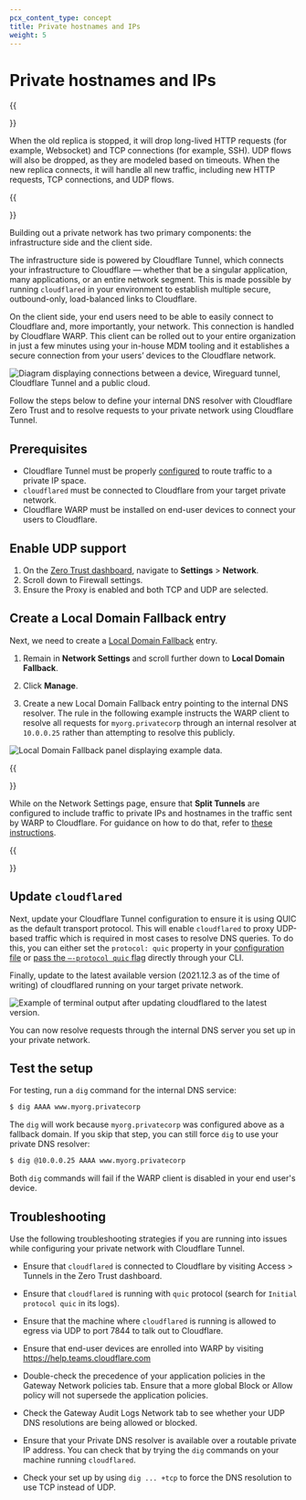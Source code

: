 ```yaml
---
pcx_content_type: concept
title: Private hostnames and IPs
weight: 5
---
```


# Private hostnames and IPs

{{<Aside type="note" header="Traffic handling">}}

When the old replica is stopped, it will drop long-lived HTTP requests (for example, Websocket) and TCP connections (for example, SSH). UDP flows will also be dropped, as they are modeled based on timeouts. When the new replica connects, it will handle all new traffic, including new HTTP requests, TCP connections, and UDP flows.

{{</Aside>}}

Building out a private network has two primary components: the infrastructure side and the client side.

The infrastructure side is powered by Cloudflare Tunnel, which connects your infrastructure to Cloudflare — whether that be a singular application, many applications, or an entire network segment. This is made possible by running `cloudflared` in your environment to establish multiple secure, outbound-only, load-balanced links to Cloudflare.

On the client side, your end users need to be able to easily connect to Cloudflare and, more importantly, your network. This connection is handled by Cloudflare WARP. This client can be rolled out to your entire organization in just a few minutes using your in-house MDM tooling and it establishes a secure connection from your users’ devices to the Cloudflare network.

![Diagram displaying connections between a device, Wireguard tunnel, Cloudflare Tunnel and a public cloud.](/cloudflare-one/static/documentation/connections/private-ips-diagram.png)

Follow the steps below to define your internal DNS resolver with Cloudflare Zero Trust and to resolve requests to your private network using Cloudflare Tunnel.

## Prerequisites

- Cloudflare Tunnel must be properly [configured](/cloudflare-one/connections/connect-apps/install-and-setup/tunnel-guide/#configure-tunnels) to route traffic to a private IP space.
- `cloudflared` must be connected to Cloudflare from your target private network.
- Cloudflare WARP must be installed on end-user devices to connect your users to Cloudflare.

## Enable UDP support

1.  On the [Zero Trust dashboard](https://dash.teams.cloudflare.com), navigate to **Settings** > **Network**.
1.  Scroll down to Firewall settings.
1.  Ensure the Proxy is enabled and both TCP and UDP are selected.

## Create a Local Domain Fallback entry

Next, we need to create a [Local Domain Fallback](/cloudflare-one/connections/connect-devices/warp/exclude-traffic/local-domains/) entry.

1.  Remain in **Network Settings** and scroll further down to **Local Domain Fallback**.

1.  Click **Manage**.

1.  Create a new Local Domain Fallback entry pointing to the internal DNS resolver. The rule in the following example instructs the WARP client to resolve all requests for `myorg.privatecorp` through an internal resolver at `10.0.0.25` rather than attempting to resolve this publicly.

![Local Domain Fallback panel displaying example data.](/cloudflare-one/static/secure-origin-connections/warp-to-tunnel-internal-dns/create-local-domain-fallback.png)

{{<Aside type="note">}}

While on the Network Settings page, ensure that **Split Tunnels** are configured to include traffic to private IPs and hostnames in the traffic sent by WARP to Cloudflare. For guidance on how to do that, refer to [these instructions](/cloudflare-one/connections/connect-apps/private-net/#optional-ensure-that-traffic-can-reach-your-network).

{{</Aside>}}

## Update `cloudflared`

Next, update your Cloudflare Tunnel configuration to ensure it is using QUIC as the default transport protocol. This will enable `cloudflared` to proxy UDP-based traffic which is required in most cases to resolve DNS queries. To do this, you can either set the `protocol: quic` property in your [configuration file](/cloudflare-one/connections/connect-apps/install-and-setup/tunnel-guide/local/local-management/configuration-file/) or [pass the `–-protocol quic` flag](/cloudflare-one/connections/connect-apps/install-and-setup/tunnel-guide/local/local-management/arguments/) directly through your CLI.

Finally, update to the latest available version (2021.12.3 as of the time of writing) of cloudflared running on your target private network.

![Example of terminal output after updating cloudflared to the latest version.](/cloudflare-one/static/secure-origin-connections/warp-to-tunnel-internal-dns/update-cfd.png)

You can now resolve requests through the internal DNS server you set up in your private network.

## Test the setup

For testing, run a `dig` command for the internal DNS service:

```sh
$ dig AAAA www.myorg.privatecorp
```

The `dig` will work because `myorg.privatecorp` was configured above as a fallback domain. If you skip that step, you can still force `dig` to use your private DNS resolver:

```sh
$ dig @10.0.0.25 AAAA www.myorg.privatecorp
```

Both `dig` commands will fail if the WARP client is disabled in your end user's device.

## Troubleshooting

Use the following troubleshooting strategies if you are running into issues while configuring your private network with Cloudflare Tunnel.

- Ensure that `cloudflared` is connected to Cloudflare by visiting Access > Tunnels in the Zero Trust dashboard.

- Ensure that `cloudflared` is running with `quic` protocol (search for `Initial protocol quic` in its logs).

- Ensure that the machine where `cloudflared` is running is allowed to egress via UDP to port 7844 to talk out to Cloudflare.

- Ensure that end-user devices are enrolled into WARP by visiting https://help.teams.cloudflare.com

- Double-check the precedence of your application policies in the Gateway Network policies tab. Ensure that a more global Block or Allow policy will not supersede the application policies.

- Check the Gateway Audit Logs Network tab to see whether your UDP DNS resolutions are being allowed or blocked.

- Ensure that your Private DNS resolver is available over a routable private IP address. You can check that by trying the `dig` commands on your machine running `cloudflared`.

- Check your set up by using `dig ... +tcp` to force the DNS resolution to use TCP instead of UDP.
